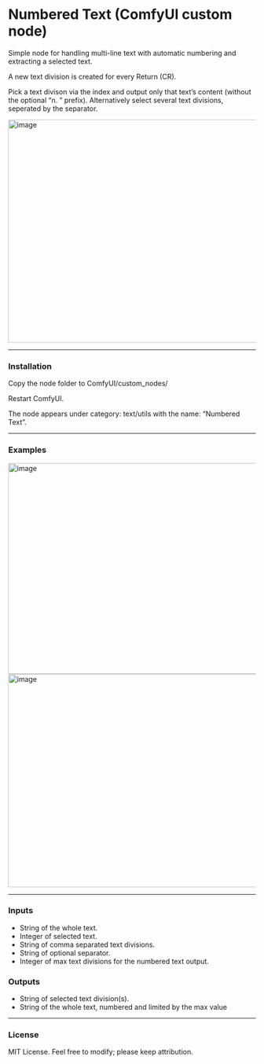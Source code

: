 # Numbered Text (ComfyUI custom node)
Simple node for handling multi-line text with automatic numbering and extracting a selected text.

A new text division is created for every Return (CR).

Pick a text divison via the index and output only that text’s content (without the optional “n. ” prefix). Alternatively select several text divisions, seperated by the separator.



<img width="604" height="454" alt="image" src="https://github.com/user-attachments/assets/8bbd5670-3355-4150-89e3-5320e45b5bbd" />

---

### Installation
Copy the node folder to ComfyUI/custom_nodes/

Restart ComfyUI.

The node appears under category: text/utils with the name: “Numbered Text”.

---

### Examples

<img width="1010" height="429" alt="image" src="https://github.com/user-attachments/assets/d0a75868-f6d1-4fb6-b6f0-0bd8764370ce" />
<img width="998" height="434" alt="image" src="https://github.com/user-attachments/assets/2e075ca1-e887-47ac-8558-c7e2f4e87553" />

---

### Inputs
- String of the whole text.
- Integer of selected text.
- String of comma separated text divisions.
- String of optional separator.
- Integer of max text divisions for the numbered text output.

### Outputs

- String of selected text division(s).
- String of the whole text, numbered and limited by the max value

---

### License
MIT License. Feel free to modify; please keep attribution.
